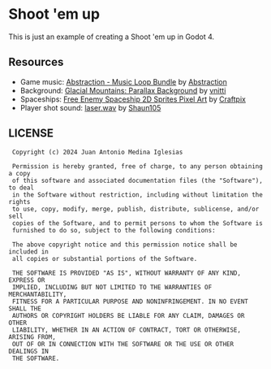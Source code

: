 ﻿# Shoot 'em up

This is just an example of creating a Shoot 'em up in Godot 4.

## Resources

- Game music: [Abstraction - Music Loop Bundle](https://tallbeard.itch.io/music-loop-bundle) by [Abstraction](https://abstractionmusic.com)
- Background: [Glacial Mountains: Parallax Background](https://vnitti.itch.io/glacial-mountains-parallax-background) by [vnitti
](https://vnitti.itch.io/)
- Spaceships: [Free Enemy Spaceship 2D Sprites Pixel Art](https://free-game-assets.itch.io/free-enemy-spaceship-2d-sprites-pixel-art) by [Craftpix](https://craftpix.net/)
- Player shot sound: [laser.wav](https://freesound.org/people/Shaun105/sounds/268168) by [Shaun105](https://freesound.org/people/Shaun105/)

## LICENSE
```
 Copyright (c) 2024 Juan Antonio Medina Iglesias

 Permission is hereby granted, free of charge, to any person obtaining a copy
 of this software and associated documentation files (the "Software"), to deal
 in the Software without restriction, including without limitation the rights
 to use, copy, modify, merge, publish, distribute, sublicense, and/or sell
 copies of the Software, and to permit persons to whom the Software is
 furnished to do so, subject to the following conditions:

 The above copyright notice and this permission notice shall be included in
 all copies or substantial portions of the Software.

 THE SOFTWARE IS PROVIDED "AS IS", WITHOUT WARRANTY OF ANY KIND, EXPRESS OR
 IMPLIED, INCLUDING BUT NOT LIMITED TO THE WARRANTIES OF MERCHANTABILITY,
 FITNESS FOR A PARTICULAR PURPOSE AND NONINFRINGEMENT. IN NO EVENT SHALL THE
 AUTHORS OR COPYRIGHT HOLDERS BE LIABLE FOR ANY CLAIM, DAMAGES OR OTHER
 LIABILITY, WHETHER IN AN ACTION OF CONTRACT, TORT OR OTHERWISE, ARISING FROM,
 OUT OF OR IN CONNECTION WITH THE SOFTWARE OR THE USE OR OTHER DEALINGS IN
 THE SOFTWARE.
```
